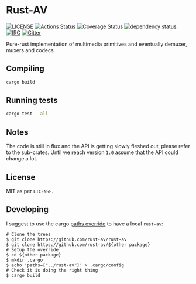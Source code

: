 # Rust-AV

[![LICENSE](https://img.shields.io/badge/license-MIT-blue.svg)](LICENSE)
[![Actions Status](https://github.com/rust-av/rust-av/workflows/rust-av/badge.svg)](https://github.com/rust-av/rust-av/actions)
[![Coverage Status](https://coveralls.io/repos/rust-av/rust-av/badge.svg?branch=master)](https://coveralls.io/r/rust-av/rust-av?branch=master)
[![dependency status](https://deps.rs/repo/github/rust-av/rust-av/status.svg)](https://deps.rs/repo/github/rust-av/rust-av)
[![IRC](https://img.shields.io/badge/irc-%23rust--av-blue.svg)](http://webchat.freenode.net?channels=%23rust-av&uio=d4)
[![Gitter](https://badges.gitter.im/rust-av.svg)](https://gitter.im/rust-av?utm_source=badge&utm_medium=badge&utm_campaign=pr-badge)

Pure-rust implementation of multimedia primitives and eventually demuxer, muxers and codecs.

## Compiling

```bash
cargo build
```

## Running tests

```bash
cargo test --all
```

## Notes

The code is still in flux and the API is getting slowly fleshed out, please refer to the sub-crates.
Until we reach version `1.0` assume that the API could change a lot.

## License

MIT as per `LICENSE`.

## Developing
I suggest to use the cargo [paths override](https://doc.rust-lang.org/cargo/reference/config.html) to have a local `rust-av`:

```
# Clone the trees
$ git clone https://github.com/rust-av/rust-av
$ git clone https://github.com/rust-av/${other package}
# Setup the override
$ cd ${other package}
$ mkdir .cargo
$ echo 'paths=["../rust-av"]' > .cargo/config
# Check it is doing the right thing
$ cargo build
```
